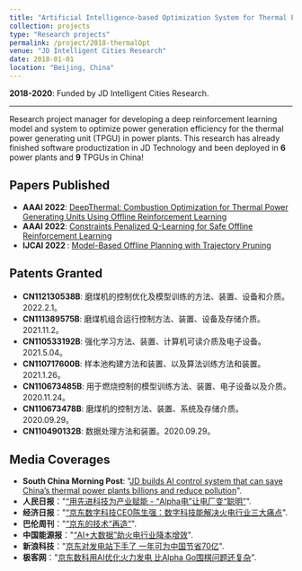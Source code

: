 ```yaml
---
title: "Artificial Intelligence-based Optimization System for Thermal Power Generating Units"
collection: projects
type: "Research projects"
permalink: /project/2018-thermalOpt
venue: "JD Intelligent Cities Research"
date: 2018-01-01
location: "Beijing, China"
---
```

<b>2018-2020</b>: Funded by JD Intelligent Cities Research. 

---
Research project manager for developing a deep reinforcement learning model and system to optimize power generation efficiency for the thermal power generating unit (TPGU) in power plants. This research has already finished software productization in JD Technology and been deployed in <b>6</b> power plants and <b>9</b> TPGUs in China!

Papers Published
---
* <b>AAAI 2022</b>: [DeepThermal: Combustion Optimization for Thermal Power Generating Units Using Offline Reinforcement Learning](http://zhanxianyuan.xyz/publication/2021-deep_thermal)
* <b>AAAI 2022</b>: [Constraints Penalized Q-Learning for Safe Offline Reinforcement Learning](http://zhanxianyuan.xyz/publication/2021-CPQ)
* <b>IJCAI 2022 </b>: [Model-Based Offline Planning with Trajectory Pruning](http://zhanxianyuan.xyz/publication/2022-MOPP)

Patents Granted
---
* <b>CN112130538B</b>: 磨煤机的控制优化及模型训练的方法、装置、设备和介质。2022.2.1。
* <b>CN111389575B</b>: 磨煤机组合运行控制方法、装置、设备及存储介质。2021.11.2。
* <b>CN110533192B</b>: 强化学习方法、装置、计算机可读介质及电子设备。2021.5.04。
* <b>CN110717600B</b>: 样本池构建方法和装置、以及算法训练方法和装置。2021.1.26。
* <b>CN110673485B</b>: 用于燃烧控制的模型训练方法、装置、电子设备以及介质。2020.11.24。
* <b>CN110673478B</b>: 磨煤机的控制方法、装置、系统及存储介质。2020.09.29。
* <b>CN110490132B</b>: 数据处理方法和装置。2020.09.29。

Media Coverages
---
* <b>South China Morning Post</b>: "[JD builds AI control system that can save China’s thermal power plants billions and reduce pollution](https://www.scmp.com/tech/innovation/article/3114030/jd-builds-ai-control-system-can-save-chinas-thermal-power-plants)".
* <b>人民日报</b>："[“用先进科技为产业赋能 - “Alpha电”让电厂变“聪明”](http://news.bjx.com.cn/html/20190424/976626.shtml)".
* <b>经济日报</b>："[“京东数字科技CEO陈生强：数字科技能解决火电行业三大痛点](http://www.ce.cn/xwzx/gnsz/gdxw/201903/26/t20190326_31747071.shtml)".
* <b>巴伦周刊</b>："[“京东的技术“再造”](http://caifuhao.eastmoney.com/news/20200828205941162821780)".
* <b>中国能源报</b>："[“AI+大数据”助火电行业降本增效](http://news.bjx.com.cn/html/20190424/976626.shtml)".
* <b>新浪科技</b>："[京东对发电站下手了 一年可为中国节省70亿](https://tech.sina.com.cn/roll/2020-09-03/doc-iivhuipp2355272.shtml)".
* <b>极客网</b>："[京东数科用AI优化火力发电 比Alpha Go围棋问题还复杂](https://www.fromgeek.com/latest/242787.html)".
